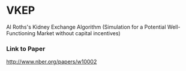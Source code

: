 # VKEP
Al Roths's Kidney Exchange Algorithm (Simulation for a Potential Well-Functioning Market without capital incentives)

### Link to Paper 
http://www.nber.org/papers/w10002 

